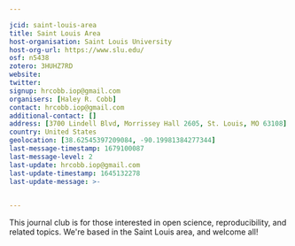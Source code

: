 ```yaml
---

jcid: saint-louis-area
title: Saint Louis Area
host-organisation: Saint Louis University
host-org-url: https://www.slu.edu/
osf: n5438
zotero: 3HUHZ7RD
website: 
twitter: 
signup: hrcobb.iop@gmail.com
organisers: [Haley R. Cobb]
contact: hrcobb.iop@gmail.com
additional-contact: []
address: [3700 Lindell Blvd, Morrissey Hall 2605, St. Louis, MO 63108]
country: United States
geolocation: [38.62545397209084, -90.19981384277344]
last-message-timestamp: 1679100087
last-message-level: 2
last-update: hrcobb.iop@gmail.com
last-update-timestamp: 1645132278
last-update-message: >-
  

---
```


This journal club is for those interested in open science, reproducibility, and related topics. We're based in the Saint Louis area, and welcome all!
